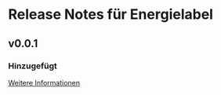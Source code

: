 # Release Notes für Energielabel

## v0.0.1

### Hinzugefügt
[Weitere Informationen](https://developers.plentymarkets.com/marketplace/plugin-requirements#marketplace-changelog)